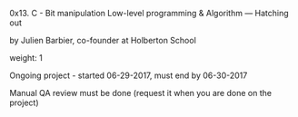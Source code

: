 0x13. C - Bit manipulation
 Low-level programming & Algorithm ― Hatching out

 by Julien Barbier, co-founder at Holberton School

 weight: 1

 Ongoing project - started 06-29-2017, must end by 06-30-2017

 Manual QA review must be done (request it when you are done on the project)
